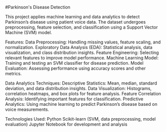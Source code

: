#Parkinson's Disease Detection

This project applies machine learning and data analytics to detect Parkinson’s disease using patient voice data. The dataset undergoes preprocessing, feature selection, and classification using a Support Vector Machine (SVM) model.

Features:
Data Preprocessing: Handling missing values, feature scaling, and normalization.
Exploratory Data Analysis (EDA): Statistical analysis, data visualization, and class distribution insights.
Feature Engineering: Selecting relevant features to improve model performance.
Machine Learning Model: Training and testing an SVM classifier for disease prediction.
Model Evaluation: Assessing performance using accuracy scores and other metrics.


Data Analytics Techniques:
Descriptive Statistics: Mean, median, standard deviation, and data distribution insights.
Data Visualization: Histograms, correlation heatmaps, and box plots for feature analysis.
Feature Correlation Analysis: Identifying important features for classification.
Predictive Analytics: Using machine learning to predict Parkinson’s disease based on voice measurements.


Technologies Used:
Python 
Scikit-learn (SVM, data preprocessing, model evaluation)
Jupyter Notebook for development and analysis
